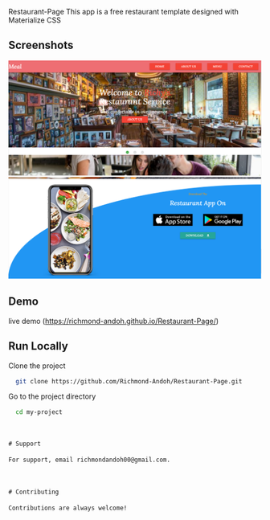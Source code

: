  Restaurant-Page
 This app is a free restaurant template designed with Materialize CSS 

 ## Screenshots
 ![](images/firstShot.PNG)
![](images/secondShot.PNG)

## Demo
live demo (https://richmond-andoh.github.io/Restaurant-Page/)

## Run Locally
Clone the project

```bash
  git clone https://github.com/Richmond-Andoh/Restaurant-Page.git
```
Go to the project directory

```bash
  cd my-project
``` 

```


# Support

For support, email richmondandoh00@gmail.com.



# Contributing

Contributions are always welcome!
